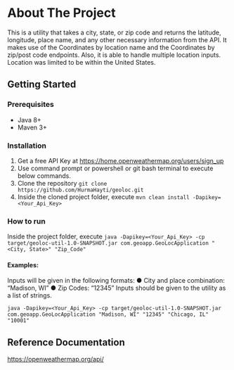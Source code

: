 # About The Project

This is a utility that takes a city, state, or zip code and returns the latitude, longitude, place
name, and any other necessary information from the API. It makes use of the
Coordinates by location name and the Coordinates by zip/post code endpoints. Also, it is able to handle multiple
location inputs.
Location was limited to be within the United States.

## Getting Started

### Prerequisites

- Java 8+
- Maven 3+

### Installation

1. Get a free API Key at https://home.openweathermap.org/users/sign_up
2. Use command prompt or powershell or git bash terminal to execute below commands.
3. Clone the repository
   `git clone https://github.com/HurmaHayti/geoloc.git`
4. Inside the cloned project folder, execute `mvn clean install -Dapikey=<Your_Api_Key>`

### How to run
Inside the project folder, execute
`java -Dapikey=<Your_Api_Key> -cp target/geoloc-util-1.0-SNAPSHOT.jar com.geoapp.GeoLocApplication "<City, State>" "Zip_Code"`

#### Examples:

Inputs will be given in the following formats:
● City and place combination: “Madison, WI”
● Zip Codes: “12345”
Inputs should be given to the utility as a list of strings.

`java -Dapikey=<Your_Api_Key> -cp target/geoloc-util-1.0-SNAPSHOT.jar com.geoapp.GeoLocApplication "Madison, WI" "12345" "Chicago, IL" "10001"`

## Reference Documentation

https://openweathermap.org/api/